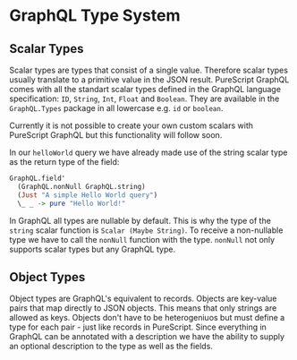 # GraphQL Type System

## Scalar Types

Scalar types are types that consist of a single value. Therefore scalar types usually translate to a primitive value in the JSON result. PureScript GraphQL comes with all the standart scalar types defined in the GraphQL language specification: `ID`, `String`, `Int`, `Float` and `Boolean`. They are available in the `GraphQL.Types` package in all lowercase e.g. `id` or `boolean`.

Currently it is not possible to create your own custom scalars with PureScript GraphQL but this functionality will follow soon.

In our `helloWorld` query we have already made use of the string scalar type as the return type of the field:

```purescript
GraphQL.field'
  (GraphQL.nonNull GraphQL.string)
  (Just "A simple Hello World query")
  \_ _ -> pure "Hello World!"
```

In GraphQL all types are nullable by default. This is why the type of the `string` scalar function is `Scalar (Maybe String)`. To receive a non-nullable type we have to call the `nonNull` function with the type. `nonNull` not only supports scalar types but any GraphQL type.

## Object Types

Object types are GraphQL's equivalent to records. Objects are key-value pairs that map directly to JSON objects. This means that only strings are allowed as keys. Objects don't have to be heterogeniuos but must define a type for each pair - just like records in PureScript. Since everything in GraphQL can be annotated with a description we have the ability to supply an optional description to the type as well as the fields.
